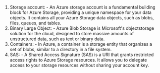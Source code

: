 1. Storage account: - 
                 An Azure storage account is a fundamental building block for Azure Storage, providing a unique namespace for your data objects. It contains all your Azure Storage data objects, such as blobs, files, queues, and tables.
2. Binary Large Object: - 
 Azure Blob Storage is Microsoft's objectstorage solution for the cloud, designed to store massive amounts of unstructured data, such as text or binary data.
3. Containers: - 
 In Azure, a container is a storage entity that organizes a set of blobs, similar to a directory in a file system.
4. SAS: - 
 A Shared Access Signature (SAS) is a URI that grants restricted access rights to Azure Storage resources. It allows you to delegate access to your storage resources without sharing your account key.
